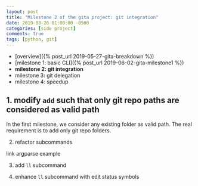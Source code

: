 ```yaml
---
layout: post
title: "Milestone 2 of the gita project: git integration"
date: 2019-08-26 01:00:00 -0500
categories: [side project]
comments: true
tags: [python, git]
---
```


- [overview]({% post_url 2019-05-27-gita-breakdown %})
- [milestone 1: basic CLI]({% post_url 2019-06-02-gita-milestone1 %})
- **milestone 2: git integration**
- milestone 3: git delegation
- milestone 4: speedup


## 1. modify `add` such that only git repo paths are considered as valid path

In the first milestone, we consider any existing folder as valid path.
The real requirement is to add only git repo folders.

2. refactor subcommands

link argparse example

3. add `ll` subcommand


4. enhance `ll` subcommand with edit status symbols

